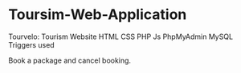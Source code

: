 # Toursim-Web-Application
Tourvelo: Tourism Website
HTML
CSS
PHP
Js
PhpMyAdmin
MySQL
Triggers used

Book a package and cancel booking.

